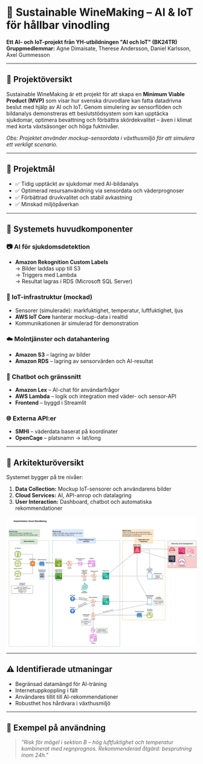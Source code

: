# 🍇 Sustainable WineMaking – AI & IoT för hållbar vinodling

**Ett AI- och IoT-projekt från YH-utbildningen "AI och IoT" (BK24TR)**  
**Gruppmedlemmar:** Agne Dimaisate, Therese Andersson, Daniel Karlsson, Axel Gummesson  

---

## 🌱 Projektöversikt

Sustainable WineMaking är ett projekt för att skapa en **Minimum Viable Product (MVP)** som visar hur svenska druvodlare kan fatta datadrivna beslut med hjälp av AI och IoT. Genom simulering av sensorflöden och bildanalys demonstreras ett beslutstödsystem som kan upptäcka sjukdomar, optimera bevattning och förbättra skördekvalitet – även i klimat med korta växtsäsonger och höga fuktnivåer.

*Obs: Projektet använder mockup-sensordata i växthusmiljö för att simulera ett verkligt scenario.*

---

## 🎯 Projektmål

- ✅ Tidig upptäckt av sjukdomar med AI-bildanalys  
- ✅ Optimerad resursanvändning via sensordata och väderprognoser  
- ✅ Förbättrad druvkvalitet och stabil avkastning  
- ✅ Minskad miljöpåverkan  

---

## 🧠 Systemets huvudkomponenter

### 📷 AI för sjukdomsdetektion
- **Amazon Rekognition Custom Labels**  
  → Bilder laddas upp till S3  
  → Triggers med Lambda  
  → Resultat lagras i RDS (Microsoft SQL Server)

### 📡 IoT-infrastruktur (mockad)
- Sensorer (simulerade): markfuktighet, temperatur, luftfuktighet, ljus  
- **AWS IoT Core** hanterar mockup-data i realtid  
- Kommunikationen är simulerad för demonstration

### ☁️ Molntjänster och datahantering
- **Amazon S3** – lagring av bilder  
- **Amazon RDS** – lagring av sensorvärden och AI-resultat  

### 🤖 Chatbot och gränssnitt
- **Amazon Lex** – AI-chat för användarfrågor  
- **AWS Lambda** – logik och integration med väder- och sensor-API  
- **Frontend** – byggd i Streamlit

### 🌐 Externa API:er
- **SMHI** – väderdata baserat på koordinater  
- **OpenCage** – platsnamn → lat/long  

---

## 🧱 Arkitekturöversikt

Systemet bygger på tre nivåer:  
1. **Data Collection:** Mockup IoT-sensorer och användarens bilder  
2. **Cloud Services:** AI, API-anrop och datalagring  
3. **User Interaction:** Dashboard, chatbot och automatiska rekommendationer

![dataaArchitecture_AIochIoT](docs/projektdokumentation/DataArchitecture_AIochIoT.png)

---

## ⚠️ Identifierade utmaningar

- Begränsad datamängd för AI-träning  
- Internetuppkoppling i fält  
- Användares tillit till AI-rekommendationer  
- Robusthet hos hårdvara i växthusmiljö  

---

## 🧪 Exempel på användning

> _"Risk för mögel i sektion B – hög luftfuktighet och temperatur kombinerat med regnprognos. Rekommenderad åtgärd: besprutning inom 24h."_
